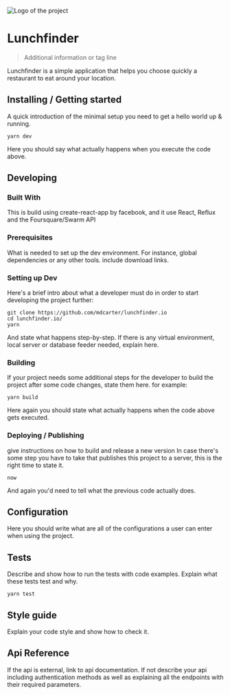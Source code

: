 ![Logo of the project](./images/logo.sample.png)

# Lunchfinder
> Additional information or tag line

Lunchfinder is a simple application that helps you choose quickly a restaurant to eat around your location.

## Installing / Getting started

A quick introduction of the minimal setup you need to get a hello world up &
running.

```shell
yarn dev
```

Here you should say what actually happens when you execute the code above.

## Developing

### Built With
This is build using create-react-app by facebook, and it use React, Reflux and the Foursquare/Swarm API

### Prerequisites
What is needed to set up the dev environment. For instance, global dependencies or any other tools. include download links.


### Setting up Dev

Here's a brief intro about what a developer must do in order to start developing
the project further:

```shell
git clone https://github.com/mdcarter/lunchfinder.io
cd lunchfinder.io/
yarn
```

And state what happens step-by-step. If there is any virtual environment, local server or database feeder needed, explain here.

### Building

If your project needs some additional steps for the developer to build the
project after some code changes, state them here. for example:

```shell
yarn build
```

Here again you should state what actually happens when the code above gets
executed.

### Deploying / Publishing
give instructions on how to build and release a new version
In case there's some step you have to take that publishes this project to a
server, this is the right time to state it.

```shell
now
```

And again you'd need to tell what the previous code actually does.

## Configuration

Here you should write what are all of the configurations a user can enter when
using the project.

## Tests

Describe and show how to run the tests with code examples.
Explain what these tests test and why.

```shell
yarn test
```

## Style guide

Explain your code style and show how to check it.

## Api Reference

If the api is external, link to api documentation. If not describe your api including authentication methods as well as explaining all the endpoints with their required parameters.
